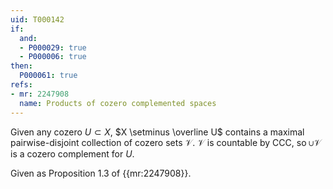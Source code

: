 ```yaml
---
uid: T000142
if:
  and:
  - P000029: true
  - P000006: true
then:
  P000061: true
refs:
- mr: 2247908
  name: Products of cozero complemented spaces
---
```


Given any cozero $U \subset X$, $X \setminus \overline U$ contains a maximal pairwise-disjoint collection of cozero sets $\mathcal{V}$. $\mathcal{V}$ is countable by CCC, so $\cup \mathcal{V}$ is a cozero complement for $U$.

Given as Proposition 1.3 of {{mr:2247908}}.
